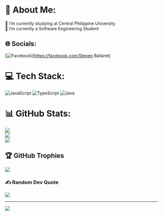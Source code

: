 # 💫 About Me:
🔭 I’m currently studying at Central Philippine University<br>🌱 I’m currently a Software Engineering Student


## 🌐 Socials:
[![Facebook](https://img.shields.io/badge/Facebook-%231877F2.svg?logo=Facebook&logoColor=white)](https://facebook.com/Steven Ballaret) 

# 💻 Tech Stack:
![JavaScript](https://img.shields.io/badge/javascript-%23323330.svg?style=for-the-badge&logo=javascript&logoColor=%23F7DF1E) ![TypeScript](https://img.shields.io/badge/typescript-%23007ACC.svg?style=for-the-badge&logo=typescript&logoColor=white) ![Java](https://img.shields.io/badge/java-%23ED8B00.svg?style=for-the-badge&logo=java&logoColor=white) 
# 📊 GitHub Stats:
![](https://github-readme-stats.vercel.app/api?username=Stevebllrt&theme=default&hide_border=false&include_all_commits=false&count_private=false)<br/>
![](https://github-readme-streak-stats.herokuapp.com/?user=Stevebllrt&theme=default&hide_border=false)<br/>
![](https://github-readme-stats.vercel.app/api/top-langs/?username=Stevebllrt&theme=default&hide_border=false&include_all_commits=false&count_private=false&layout=compact)

## 🏆 GitHub Trophies
![](https://github-profile-trophy.vercel.app/?username=Stevebllrt&theme=discord&no-frame=false&no-bg=true&margin-w=4)

### ✍️ Random Dev Quote
![](https://quotes-github-readme.vercel.app/api?type=horizontal&theme=radical)

---
[![](https://visitcount.itsvg.in/api?id=Stevebllrt&icon=0&color=0)](https://visitcount.itsvg.in)

<!-- Proudly created with GPRM ( https://gprm.itsvg.in ) -->

